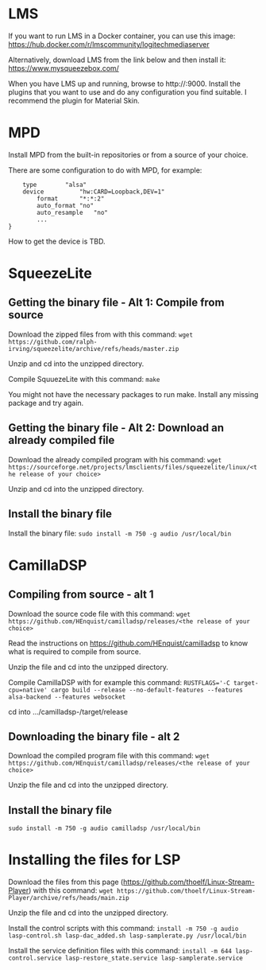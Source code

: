 # LMS
If you want to run LMS in a Docker container, you can use this image:  https://hub.docker.com/r/lmscommunity/logitechmediaserver

Alternatively, download LMS from the link below and then install it:  https://www.mysqueezebox.com/

When you have LMS up and running, browse to http://<IP address>:9000. Install the plugins that you want to use and do any configuration you find suitable. I recommend the plugin for Material Skin.

# MPD
Install MPD from the built-in repositories or from a source of your choice.

There are some configuration to do with MPD, for example:

```audio_output {
	type		"alsa"
	device          "hw:CARD=Loopback,DEV=1"
        format		"*:*:2"
        auto_format	"no"
        auto_resample	"no"
        ...
}
```

How to get the device is TBD.

# SqueezeLite
## Getting the binary file - Alt 1: Compile from source
Download the zipped files from with this command:  ```wget https://github.com/ralph-irving/squeezelite/archive/refs/heads/master.zip```

Unzip and cd into the unzipped directory.

Compile SquuezeLite with this command:
```make```

You might not have the necessary packages to run make. Install any missing package and try again.

## Getting the binary file - Alt 2: Download an already compiled file
Download the already compiled program with his command:
```wget https://sourceforge.net/projects/lmsclients/files/squeezelite/linux/<the release of your choice>```

Unzip and cd into the unzipped directory.

## Install the binary file
Install the binary file:
```sudo install -m 750 -g audio /usr/local/bin```

# CamillaDSP
## Compiling from source - alt 1
Download the source code file with this command:
```wget https://github.com/HEnquist/camilladsp/releases/<the release of your choice>```

Read the instructions on https://github.com/HEnquist/camilladsp to know what is required to compile from source.

Unzip the file and cd into the unzipped directory.

Compile CamillaDSP with for example this command:
```RUSTFLAGS='-C target-cpu=native' cargo build --release --no-default-features --features alsa-backend --features websocket```

cd into .../camilladsp-<version number>/target/release

## Downloading the binary file - alt 2
Download the compiled program file with this command:
```wget https://github.com/HEnquist/camilladsp/releases/<the release of your choice>```

Unzip the file and cd into the unzipped directory.

## Install the binary file
```sudo install -m 750 -g audio camilladsp /usr/local/bin```

# Installing the files for LSP
Download the files from this page (https://github.com/thoelf/Linux-Stream-Player) with this command:
```wget https://github.com/thoelf/Linux-Stream-Player/archive/refs/heads/main.zip```

Unzip the file and cd into the unzipped directory.

Install the control scripts with this command:
```install -m 750 -g audio lasp-control.sh lasp-dac_added.sh lasp-samplerate.py /usr/local/bin```

Install the service definition files with this command:
```install -m 644 lasp-control.service lasp-restore_state.service lasp-samplerate.service```

